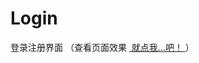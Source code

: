 # Login
登录注册界面
（查看页面效果
<a href="http://htmlpreview.github.io/?https://github.com/aishanglly00/tab/blob/master/tabCut.html" target="_block">
  就点我...吧！
</a>）
